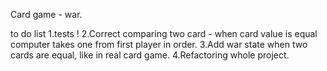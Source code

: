 Card game - war.

to do list
1.tests !
2.Correct comparing two card - when card value is equal computer takes one from first player in order.
3.Add war state when two cards are equal, like in real card game.
4.Refactoring whole project.
